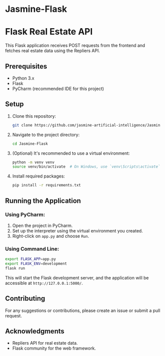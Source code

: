 # Jasmine-Flask

# Flask Real Estate API

This Flask application receives POST requests from the frontend and fetches real estate data using the Repliers API.

## Prerequisites

- Python 3.x
- Flask
- PyCharm (recommended IDE for this project)

## Setup

1. Clone this repository:
   ```bash
   git clone https://github.com/jasmine-artificial-intelligence/Jasmine-Flask.git
   ```

2. Navigate to the project directory:
   ```bash
   cd Jasmine-Flask
   ```

3. (Optional) It's recommended to use a virtual environment:
   ```bash
   python -m venv venv
   source venv/bin/activate  # On Windows, use `venv\Scripts\activate`
   ```

4. Install required packages:
   ```bash
   pip install -r requirements.txt
   ```

## Running the Application

### Using PyCharm:

1. Open the project in PyCharm.
2. Set up the interpreter using the virtual environment you created.
3. Right-click on `app.py` and choose `Run`.

### Using Command Line:

```bash
export FLASK_APP=app.py
export FLASK_ENV=development
flask run
```

This will start the Flask development server, and the application will be accessible at `http://127.0.0.1:5000/`.

## Contributing

For any suggestions or contributions, please create an issue or submit a pull request.

## Acknowledgments

- Repliers API for real estate data.
- Flask community for the web framework.
